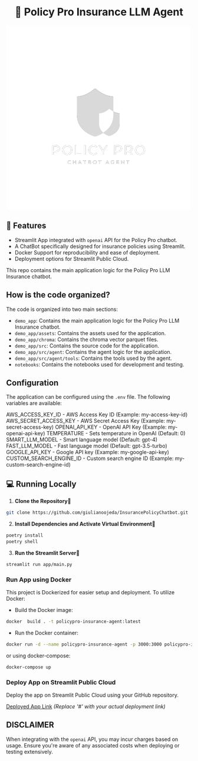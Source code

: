 <h1 align="center">
📖 Policy Pro Insurance LLM Agent
</h1>

![UI](demo_app/assets/logo.png?raw=true "Policy Pro Insurance LLM Agent")

## 🔧 Features

- Streamlit App integrated with `openai` API for the Policy Pro chatbot.
- A ChatBot specifically designed for insurance policies using Streamlit.
- Docker Support for reproducibility and ease of deployment.
- Deployment options for Streamlit Public Cloud.

This repo contains the main application logic for the Policy Pro LLM Insurance chatbot.

## How is the code organized?

The code is organized into two main sections:

- `demo_app`: Contains the main application logic for the Policy Pro LLM Insurance chatbot.
- `demo_app/assets`: Contains the assets used for the application.
- `demo_app/chroma`: Contains the chroma vector parquet files.
- `demo_app/src`: Contains the source code for the application.
- `demo_app/src/agent`: Contains the agent logic for the application.
- `demo_app/src/agent/tools`: Contains the tools used by the agent.
- `notebooks`: Contains the notebooks used for development and testing.

## Configuration

The application can be configured using the `.env` file. The following variables are available:

AWS_ACCESS_KEY_ID - AWS Access Key ID (Example: my-access-key-id)
AWS_SECRET_ACCESS_KEY - AWS Secret Access Key (Example: my-secret-access-key)
OPENAI_API_KEY - OpenAI API Key (Example: my-openai-api-key)
TEMPERATURE - Sets temperature in OpenAI (Default: 0)
SMART_LLM_MODEL - Smart language model (Default: gpt-4)
FAST_LLM_MODEL - Fast language model (Default: gpt-3.5-turbo)
GOOGLE_API_KEY - Google API key (Example: my-google-api-key)
CUSTOM_SEARCH_ENGINE_ID - Custom search engine ID (Example: my-custom-search-engine-id)

## 💻 Running Locally

1. **Clone the Repository**📂
```bash
git clone https://github.com/giulianoojeda/InsurancePolicyChatbot.git
```

2. **Install Dependencies and Activate Virtual Environment**🔨
```bash
poetry install
poetry shell
```

3. **Run the Streamlit Server**🚀
```bash
streamlit run app/main.py 
```

### Run App using Docker
This project is Dockerized for easier setup and deployment. To utilize Docker:

- Build the Docker image:
```bash
docker  build . -t policypro-insurance-agent:latest
```

- Run the Docker container:
```bash
docker run -d --name policypro-insurance-agent -p 3000:3000 policypro-insurance-agent
```

or using docker-compose:
```bash
docker-compose up
```

### Deploy App on Streamlit Public Cloud
Deploy the app on Streamlit Public Cloud using your GitHub repository.

[Deployed App Link](#) *(Replace '#' with your actual deployment link)*

## DISCLAIMER
When integrating with the `openai` API, you may incur charges based on usage. Ensure you're aware of any associated costs when deploying or testing extensively.
